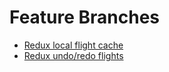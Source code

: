 
# Feature Branches

- [Redux local flight cache](https://github.com/mikezks/20220301/tree/cache)
- [Redux undo/redo flights](https://github.com/mikezks/20220301/tree/undo-redo)
